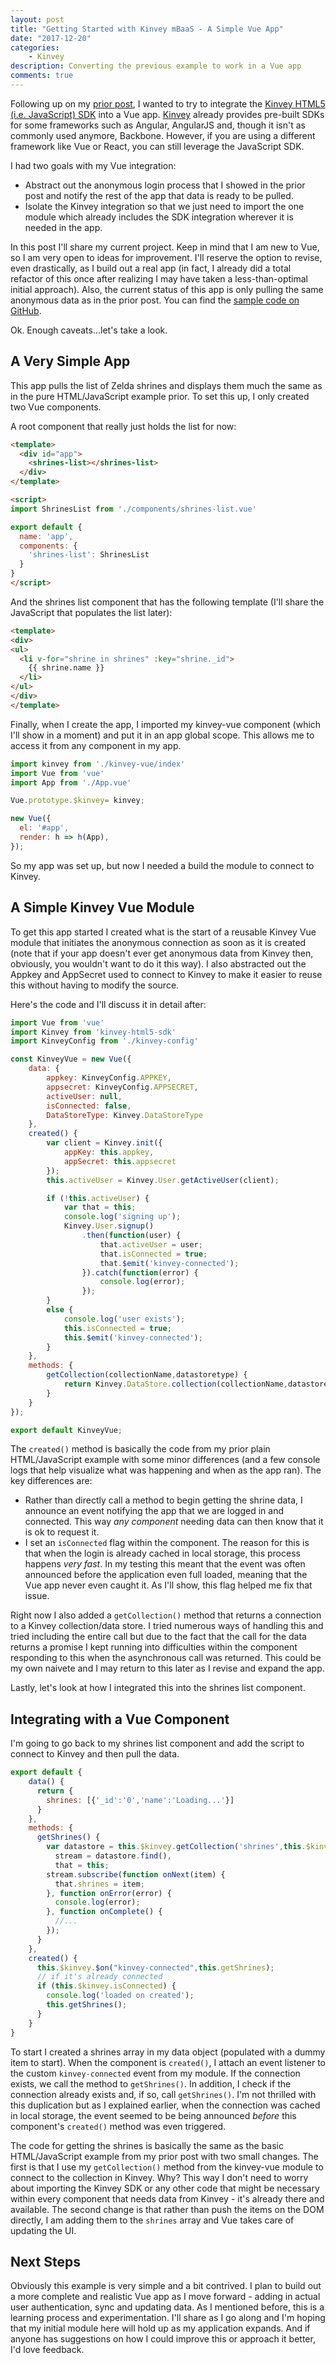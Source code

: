 ```yaml
---
layout: post
title: "Getting Started with Kinvey mBaaS - A Simple Vue App"
date: "2017-12-20"
categories:
    - Kinvey
description: Converting the previous example to work in a Vue app
comments: true
---
```


Following up on my [prior post](https://www.remotesynthesis.com/blog/kinvey-anonymous-data), I wanted to try to integrate the [Kinvey HTML5 (i.e. JavaScript) SDK](https://devcenter.kinvey.com/html5/downloads) into a Vue app. [Kinvey](https://www.kinvey.com/) already provides pre-built SDKs for some frameworks such as Angular, AngularJS and, though it isn't as commonly used anymore, Backbone. However, if you are using a different framework like Vue or React, you can still leverage the JavaScript SDK.

I had two goals with my Vue integration:

* Abstract out the anonymous login process that I showed in the prior post and notify the rest of the app that data is ready to be pulled.
* Isolate the Kinvey integration so that we just need to import the one module which already includes the SDK integration wherever it is needed in the app.

In this post I'll share my current project. Keep in mind that I am new to Vue, so I am very open to ideas for improvement. I'll reserve the option to revise, even drastically, as I build out a real app (in fact, I already did a total refactor of this once after realizing I may have taken a less-than-optimal initial approach). Also, the current status of this app is only pulling the same anonymous data as in the prior post. You can find the [sample code on GitHub](https://github.com/remotesynth/basic-kinvey-vue-web).

Ok. Enough caveats...let's take a look.

## A Very Simple App

This app pulls the list of Zelda shrines and displays them much the same as in the pure HTML/JavaScript example prior. To set this up, I only created two Vue components.

A root component that really just holds the list for now:

```html
<template>
  <div id="app">
    <shrines-list></shrines-list>
  </div>
</template>

<script>
import ShrinesList from './components/shrines-list.vue'

export default {
  name: 'app',
  components: {
    'shrines-list': ShrinesList
  }
}
</script>
```

And the shrines list component that has the following template (I'll share the JavaScript that populates the list later):

```html
<template>
<div>
<ul>
  <li v-for="shrine in shrines" :key="shrine._id">
    {{ shrine.name }}
  </li>
</ul>
</div>
</template>
```

Finally, when I create the app, I imported my kinvey-vue component (which I'll show in a moment) and put it in an app global scope. This allows me to access it from any component in my app.

```javascript
import kinvey from './kinvey-vue/index'
import Vue from 'vue'
import App from './App.vue'

Vue.prototype.$kinvey= kinvey;

new Vue({
  el: '#app',
  render: h => h(App),
});
```

So my app was set up, but now I needed a build the module to connect to Kinvey.

## A Simple Kinvey Vue Module

To get this app started I created what is the start of a reusable Kinvey Vue module that initiates the anonymous connection as soon as it is created (note that if your app doesn't ever get anonymous data from Kinvey then, obviously, you wouldn't want to do it this way). I also abstracted out the Appkey and AppSecret used to connect to Kinvey to make it easier to reuse this without having to modify the source.

Here's the code and I'll discuss it in detail after:

```javascript
import Vue from 'vue'
import Kinvey from 'kinvey-html5-sdk'
import KinveyConfig from './kinvey-config'

const KinveyVue = new Vue({
    data: {
        appkey: KinveyConfig.APPKEY,
        appsecret: KinveyConfig.APPSECRET,
        activeUser: null,
        isConnected: false,
        DataStoreType: Kinvey.DataStoreType
    },
    created() {
        var client = Kinvey.init({
            appKey: this.appkey,
            appSecret: this.appsecret
        });
        this.activeUser = Kinvey.User.getActiveUser(client);

        if (!this.activeUser) {
            var that = this;
            console.log('signing up');
            Kinvey.User.signup()
                .then(function(user) {
                    that.activeUser = user;
                    that.isConnected = true;
                    that.$emit('kinvey-connected');
                }).catch(function(error) {
                    console.log(error);
                });
        }
        else {
            console.log('user exists');
            this.isConnected = true;
            this.$emit('kinvey-connected');
        }
    },
    methods: {
        getCollection(collectionName,datastoretype) {
            return Kinvey.DataStore.collection(collectionName,datastoretype);    
        }
    }
});

export default KinveyVue;
```

The `created()` method is basically the code from my prior plain HTML/JavaScript example with some minor differences (and a few console logs that help visualize what was happening and when as the app ran). The key differences are:

* Rather than directly call a method to begin getting the shrine data, I announce an event notifying the app that we are logged in and connected. This way _any component_ needing data can then know that it is ok to request it.
* I set an `isConnected` flag within the component. The reason for this is that when the login is already cached in local storage, this process happens _very fast_. In my testing this meant that the event was often announced before the application even full loaded, meaning that the Vue app never even caught it. As I'll show, this flag helped me fix that issue.

Right now I also added a `getCollection()` method that returns a connection to a Kinvey collection/data store. I tried numerous ways of handling this and tried including the entire call but due to the fact that the call for the data returns a promise I kept running into difficulties within the component responding to this when the asynchronous call was returned. This could be my own naivete and I may return to this later as I revise and expand the app.

Lastly, let's look at how I integrated this into the shrines list component.

## Integrating with a Vue Component

I'm going to go back to my shrines list component and add the script to connect to Kinvey and then pull the data.

```javascript
export default {
    data() {
      return {
        shrines: [{'_id':'0','name':'Loading...'}]
      }
    },
    methods: {
      getShrines() {
        var datastore = this.$kinvey.getCollection('shrines',this.$kinvey.DataStoreType.Network),
          stream = datastore.find(),
          that = this;
        stream.subscribe(function onNext(item) {
          that.shrines = item;
        }, function onError(error) {
          console.log(error);
        }, function onComplete() {
          //...
        });
      }
    },
    created() {
      this.$kinvey.$on("kinvey-connected",this.getShrines);
      // if it's already connected
      if (this.$kinvey.isConnected) {
        console.log('loaded on created');
        this.getShrines();
      }
    }
}
```

To start I created a shrines array in my data object (populated with a dummy item to start). When the component is `created()`, I attach an event listener to the custom `kinvey-connected` event from my module. If the connection exists, we call the method to `getShrines()`. In addition, I check if the connection already exists and, if so, call `getShrines()`. I'm not thrilled with this duplication but as I explained earlier, when the connection was cached in local storage, the event seemed to be being announced _before_ this component's `created()` method was even triggered.

The code for getting the shrines is basically the same as the basic HTML/JavaScript example from my prior post with two small changes. The first is that I use my `getCollection()` method from the kinvey-vue module to connect to the collection in Kinvey. Why? This way I don't need to worry about importing the Kinvey SDK or any other code that might be necessary within every component that needs data from Kinvey - it's already there and available. The second change is that rather than push the items on the DOM directly, I am adding them to the `shrines` array and Vue takes care of updating the UI.

## Next Steps

Obviously this example is very simple and a bit contrived. I plan to build out a more complete and realistic Vue app as I move forward - adding in actual user authentication, sync and updating data. As I mentioned before, this is a learning process and experimentation. I'll share as I go along and I'm hoping that my initial module here will hold up as my application expands. And if anyone has suggestions on how I could improve this or approach it better, I'd love feedback.